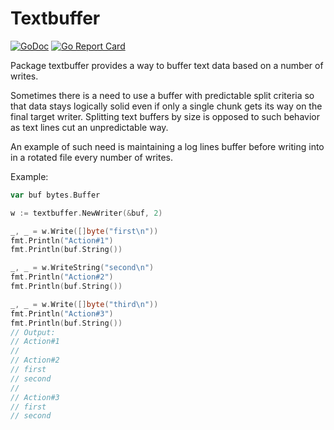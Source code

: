 # Textbuffer 
[![GoDoc](https://godoc.org/github.com/ykhrustalev/textbuffer?status.svg)](https://godoc.org/github.com/ykhrustalev/textbuffer)
[![Go Report Card](https://goreportcard.com/badge/github.com/ykhrustalev/textbuffer)](https://goreportcard.com/report/github.com/ykhrustalev/textbuffer)

Package textbuffer provides a way to buffer text data based on a number of
writes.

Sometimes there is a need to use a buffer with predictable split criteria
so that data stays logically solid even if only a single chunk gets its way
on the final target writer. Splitting text buffers by size is opposed to
such behavior as text lines cut an unpredictable way.

An example of such need is maintaining a log lines buffer before writing
into in a rotated file every number of writes.

Example:
```go
var buf bytes.Buffer

w := textbuffer.NewWriter(&buf, 2)

_, _ = w.Write([]byte("first\n"))
fmt.Println("Action#1")
fmt.Println(buf.String())

_, _ = w.WriteString("second\n")
fmt.Println("Action#2")
fmt.Println(buf.String())

_, _ = w.Write([]byte("third\n"))
fmt.Println("Action#3")
fmt.Println(buf.String())
// Output:
// Action#1
//
// Action#2
// first
// second
//
// Action#3
// first
// second
```
